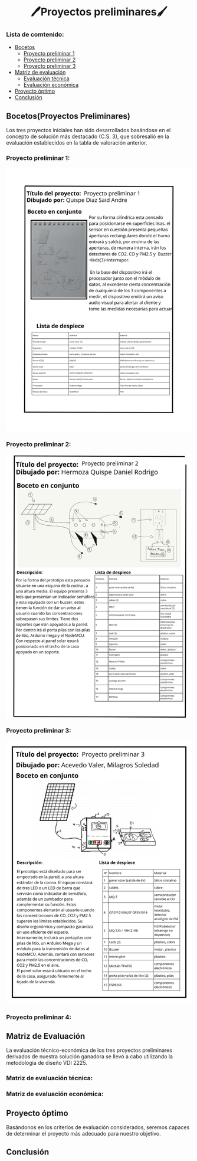 <h1 align="center">🖊Proyectos preliminares🖌</h1>

### Lista de comtenido:
* [Bocetos](#bocetosproyectos-preliminares)
  * [Proyecto preliminar 1](#proyecto-preliminar-1)
  * [Proyecto preliminar 2](#proyecto-preliminar-2)
  * [Proyecto preliminar 3](#proyecto-preliminar-3)
* [Matriz de evaluación](#matriz-de-evaluación)
    * [Evaluación técnica](#matriz-de-evaluación-técnica)
    * [Evaluación económica](#matriz-de-evaluación-económica)
* [Proyecto óptimo](#proyecto-óptimo) 
* [Conclusión](#conclusión)   

## Bocetos(Proyectos Preliminares)
Los tres proyectos iniciales han sido desarrollados basándose en el concepto de solución más destacado (C.S. 3), que sobresalió en la evaluación establecidos en la tabla de valoración anterior.
### Proyecto preliminar 1:
![Boceto1](../../../Imagenes/img_hito1/boceto1.png)
### Proyecto preliminar 2:
![boceto2](../../../Imagenes/img_hito1/boceto2.png)
### Proyecto preliminar 3:
![boceto3](../../../Imagenes/img_hito1/boceto3.png)
### Proyecto preliminar 4:

## Matriz de Evaluación
La evaluación técnico-económica de los tres proyectos preliminares derivados de nuestra solución ganadora se llevó a cabo utilizando la metodología de diseño VDI 2225.
### Matriz de evaluación técnica:
### Matriz de evaluación económica:

## Proyecto óptimo
 Basándonos en los criterios de evaluación considerados, seremos capaces de determinar el proyecto más adecuado para nuestro objetivo.
## Conclusión